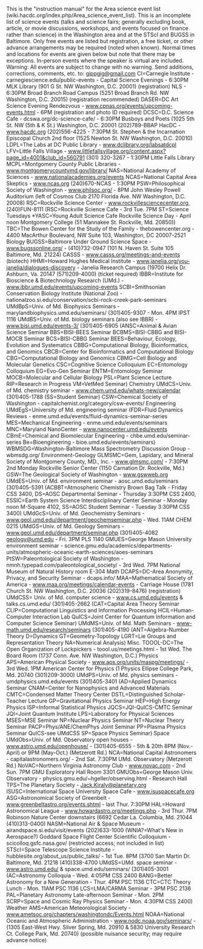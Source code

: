 This is the "instruction manual" for the Area science event list
(wiki.hacdc.org/index.php/Area_science_event_list). This is an
incomplete list of science events (talks and science fairs; generally
excluding book, article, or movie discussions, workshops, and events
focused on finance rather than science) in the Washington area and at
the STScI and BUGSS in Baltimore. Only free events are listed but
registration, a free ticket, or other advance arrangements may be
required (noted when known). Normal times and locations for events are
given below but note that there may be exceptions. In-person events
where the speaker is virtual are included. Warning: All events are
subject to change with no warning. Send additions, corrections,
comments, etc. to: gippgig@gmail.com CI=Carnegie Institute -
carnegiescience.edu/public-events - Capital Science Evenings - 6:30PM
MLK Library (901 G St. NW Washington, D.C. 20001) (registration) NLS -
6:30PM Broad Branch Road Campus (5251 Broad Branch Rd. NW Washington,
D.C. 20015) (registration recommended) DASER=DC Art Science Evening
Rendezvous - www.cpnas.org/events/upcoming-events.html - 6PM
(registration and photo ID required) DCSC=D.C. Science Cafe -
dcswa.org/dc-science-cafe/ - 6:30PM Busboys and Poets (1025 5th St. NW
(5th & K St.) Washington, D.C. 20001 (202)789-BBAP HacDC - www.hacdc.org
(202)556-4225 - 7:30PM St. Stephen & the Incarnation Episcopal Church
2nd floor (1525 Newton St. NW Washington, D.C. 20010) LDPL=The Labs at
DC Public Library - www.dclibrary.org/labsatdcpl LFV=Little Falls
Village -
www.littlefallsvillage.org/content.aspx?page_id=4001&club_id=560791
(301) 320-3267 - 1:30PM Little Falls Library MCPL=Montgomery County
Public Libraries - www.montgomerycountymd.gov/library/ NAS=National
Academy of Sciences - www.nationalacademies.org/events NCAS=National
Capital Area Skeptics - www.ncas.org (240)670-NCAS - 1:30PM
PSW=Philosophical Society of Washington - www.philsoc.org/ - 8PM John
Wesley Powell Auditorium (left of Cosmos Club 2170 Florida Ave. NW
Washington, D.C. 20008) RSC=Rockville Science Center -
www.rockvillesciencecenter.org, (240)FUN-8111 (RSC=Rockville Science
Cafe - 3rd Tue. 7PM ST=Science Tuesdays \*YASC=Young Adult Science Cafe
Rockville Science Day - April noon Montgomery College (51 Mannakee St.
Rockville, Md. 20850)) TBC=The Bowen Center for the Study of the
Family - thebowencenter.org - 4400 MacArthur Boulevard, NW Suite 103,
Washington, DC 20007-2521 Biology BUGSS=Baltimore Under Ground Science
Space - www.bugssonline.org/ - (410)732-0947 (101 N. Haven St. Suite 105
Baltimore, Md. 21224) CASSS - www.casss.org/meetings-and-events
(biotech) HHMI=Howard Hughes Medical Institute -
www.janelia.org/you-janelia/dialogues-discovery - Janelia Research
Campus (19700 Helix Dr. Ashburn, Va. 20147 (571)209-4000) (ticket
required) IBBR=Institute for Bioscience & Biotechnology Research
(UMd.) - www.ibbr.umd.edu/events/upcoming-events SCBI=Smithsonian
Conservation Biology Institute (National Zoo) -
nationalzoo.si.edu/conservation/scbi-rock-creek-park-seminars
UMdBpS=Univ. of Md. Biophysics Seminars -
marylandbiophysics.umd.edu/seminars/ (301)405-9307 - Mon. 4PM IPST 1116
UMdBS=Univ. of Md. biology seminars (also see IBBR) -
www.bisi.umd.edu/events-3/ (301)405-6905 (ANSC=Animal & Avian Science
Seminar BBS=BISI-BEES Seminar BCBMS=BISI-CBBG and BISI-MOCB Seminar
BCS=BISI-CBBG Seminar BEES=Behaviour, Ecology, Evolution and Systematics
CBBG=Computational Biology, Bioinformatics, and Genomics CBCB=Center for
Bioinformatics and Computational Biology CBG=Computational Biology and
Genomics CBMG=Cell Biology and Molecular Genetics CSC=Cognitive Science
Colloquium EC=Entomology Colloquium EG=Evo-Gen Seminar ENTM=Entomology
Seminar MOCB=Molecular and Cellular Biology PSL=Plant Science Lecture
RIP=Research in Progress VM=VetMed Seminar) Chemistry UMdCS=Univ. of Md.
chemistry seminar - www.chem.umd.edu/whats-new/calendar (301)405-1788
(SS=Student Seminar) CSW=Chemical Society of Washington -
capitalchemist.org/category/csw-events/ Engineering UMdEgS=University of
Md. engineering seminar (FDR=Fluid Dynamics Reviews -
enme.umd.edu/events/fluid-dynamics-seminar-series MES=Mechanical
Engineering - enme.umd.edu/events/seminars MNC=Maryland NanoCenter -
www.nanocenter.umd.edu/events CBmE=Chemical and Biomolecular
Engineering - chbe.umd.edu/seminar-series Be=Bioengineering -
bioe.umd.edu/events/seminars) WBMSDG=Washington-Baltimore Mass
Spectrometry Discussion Group - wbmsdg.org/ Environment-Geology
GLMSMC=Gem, Lapidary, and Mineral Society of Montgomery County, MD.,
Inc. - www.glmsmc.com/ - 7:30PM 2nd Monday Rockville Senior Center (1150
Carnation Dr. Rockville, Md.) GSW=The Geological Society of Washington -
www.gswweb.org UMdES=Univ. of Md. environment seminar -
aosc.umd.edu/seminars (301)405-5391 (ACBBT=Atmospheric Chemistry Brown
Bag Talk - Friday CSS 3400, DS=AOSC Departmental Seminar - Thursday
3:30PM CSS 2400, ESSIC=Earth System Science Interdisciplinary Center
Seminar - Monday noon M-Square 4102, SS=AOSC Student Seminar - Tuesday
3:30PM CSS 3400) UMdGcS=Univ. of Md. Geochemistry Seminars -
www.geol.umd.edu/department/geochemseminar.php - Wed. 11AM CHEM 0215
UMdGS=Univ. of Md. Geology Seminars -
www.geol.umd.edu/department/seminar.php (301)405-4082 geology@umd.edu -
Fri. 3PM PLS 1140 GMUES=George Mason University environment seminar -
science.gmu.edu/academics/departments-units/atmospheric-oceanic-earth-sciences/aoes-seminars
PtSW=Paleontological Society of Washington -
nmnh.typepad.com/paleontological_society/ - 3rd Wed. 7PM National Museum
of Natural History room E-304 Math DCAPS=DC-Area Anonymity, Privacy, and
Security Seminar - dcaps.info/ MAA=Mathematical Society of America -
www.maa.org/meetings/calendar-events - Carriage House (1781 Church St.
NW Washington, D.C. 20036 (202)319-8476) (registration) UMdCSS= Univ. of
Md. computer science - www.cs.umd.edu/events & talks.cs.umd.edu/
(301)405-2662 (CAT=Capital Area Theory Seminar CLIP=Computational
Linguistics and Information Processing HCIL=Human-Computer Interaction
Lab QuICS=Joint Center for Quantum Information and Computer Science
Seminar) UMdMS=Univ. of Md. Math Seminars -
www-math.umd.edu/research/seminars (301)405-4190 (ANT=Algebra-Number
Theory D=Dynamics GT=Geometry-Topology LGRT=Lie Groups and
Representation Theory NA=Numerical Analysis) Misc. TOOOL-DC=The Open
Organization of Lockpickers - toool.us/meetings.html - 1st Wed. The
Board Room (1737 Conn. Ave. NW Washington, D.C.) Physics APS=American
Physical Society - www.aps.org/units/maspg/meetings/ - 3rd Wed. 1PM
American Center for Physics (1 Physics Ellipse College Park, Md. 20740
(301)209-3000) UMdPS=Univ. of Md. physics seminars -
umdphysics.umd.edu/events (301)405-3401 (AD=Applied Dynamics Seminar
CNAM=Center for Nanophysics and Advanced Materials CMTC=Condensed Matter
Theory Center DSTL=Distinguished Scholar-Teacher Lecture
GP=Gravitational Physics Seminar HEP=High Energy Physics ISP=Informal
Statistical Physics JQCS=JQI-QuICS-CMTC Seminar JQI=Joint Quantum
Institute LPS=Laboratory for Physical Sciences MSES=MSE Seminar
NP=Nuclear Physics Seminar NT=Nuclear Theory Seminar
PACP=Phys/ANE/ChemPhys Joint Seminar PP=Plasma Physics Seminar QuICS-see
UMdCSS SP=Space Physics Seminar) Space UMdObs=Univ. of Md. Observatory
open houses - www.astro.umd.edu/openhouse/ - (301)405-6555 - 5th & 20th
8PM (Nov.-April) or 9PM (May-Oct.) (Metzerott Rd.) NCA=National Capital
Astronomers - capitalastronomers.org/ - 2nd Sat. 7:30PM UMd. Observatory
(Metzerott Rd.) NoVAC=Northern Virginia Astronomy Club - www.novac.com -
2nd Sun. 7PM GMU Exploratory Hall Room 3301 GMUObs=George Mason Univ.
Observatory - physics.gmu.edu/~hgeller/observing.html - Research Hall
TPS=The Planetary Society - Jack.Kiraly@planetary.org
ISUSC=International Space University Space Cafe - www.isuspacecafe.org
ASG=Astronomical Society of Greenbelt -
www.greenbeltastro.org/events.shtml - last Thur. 7:30PM HAL=Howard
Astronomical League - www.howardastro.org/meetings.php - 3rd Thur. 7PM
Robinson Nature Center downstairs (6692 Cedar La. Columbia, Md. 21044
(410)313-0400) NASM=National Air & Space Museum -
airandspace.si.edu/visit/events (202)633-1000 (WNIA?=What's New in
Aerospace?) Goddard Space Flight Center Scientific Colloquium -
scicolloq.gsfc.nasa.gov/ (restricted access; not included in list)
STScI=Space Telescope Science Institute -
hubblesite.org/about_us/public_talks/ - 1st Tue. 8PM (3700 San Martin
Dr. Baltimore, Md. 21218 (410)338-4700 UMdSS=UMd. space seminar -
www.astro.umd.edu/ & space.umd.edu/seminars/ (301)405-3001 (AC=Astronomy
Colloquia - Wed. 4:05PM CSS 2400 BANG=Better Astronomy for a New
Generation - Thur. 4PM PSC 1136 CTC=CTC Theory Lunch - Mon. 11AM PSC
1136 LCS=LMA/CARMA Seminar - 3PM PSC 2136 PAL=Planetary Astronomy
Late-afternoon Seminar - Mon. 2PM SCRP=Space and Cosmic Ray Physics
Seminar - Mon. 4:30PM CSS 2400) Weather AMS=American Meteorological
Society - www.ametsoc.org/chapters/washingtondc/Events.html
NOAA=National Oceanic and Atmospheric Administration -
www.nodc.noaa.gov/seminars/ - (1305 East-West Hwy. Silver Spring, Md.
20910 & 5830 University Research Ct. College Park, Md. 20740) (possible
nuisance security; may require advance notice)
